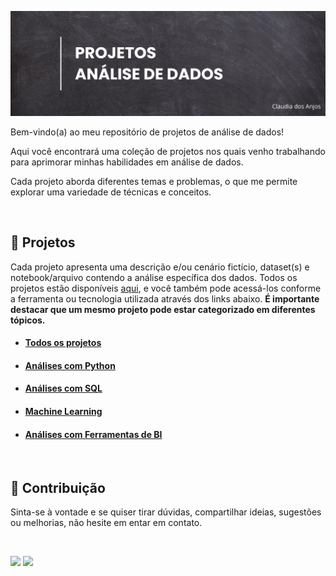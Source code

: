 ![](https://github.com/claudiaanjos/projetos-analise-dados/blob/main/images/image01.png)


Bem-vindo(a) ao meu repositório de projetos de análise de dados! 

Aqui você encontrará uma coleção de projetos nos quais venho trabalhando para aprimorar minhas habilidades em análise de dados. 

Cada projeto aborda diferentes temas e problemas, o que me permite explorar uma variedade de técnicas e conceitos.

<br>

## 📂 Projetos 

Cada projeto apresenta uma descrição e/ou cenário fictício, dataset(s) e notebook/arquivo contendo a análise específica dos dados. Todos os projetos estão disponíveis [aqui](https://github.com/claudiaanjos/projetos-analise-dados/tree/main/projetos#projetos), e você também pode acessá-los conforme a ferramenta ou tecnologia utilizada através dos links abaixo. **É importante destacar que um mesmo projeto pode estar categorizado em diferentes tópicos.**

* #### [Todos os projetos](https://github.com/claudiaanjos/projetos-analise-dados/tree/main/projetos#projetos)
* #### [Análises com Python](https://github.com/claudiaanjos/projetos-analise-dados/blob/main/projetos/projetos.md#an%C3%A1lises-com-python)
* #### [Análises com SQL](https://github.com/claudiaanjos/projetos-analise-dados/blob/main/projetos/projetos.md#an%C3%A1lises-com-sql)
* #### [Machine Learning](https://github.com/claudiaanjos/projetos-analise-dados/blob/main/projetos/projetos.md#machine-learning)
* #### [Análises com Ferramentas de BI](https://github.com/claudiaanjos/projetos-analise-dados/blob/main/projetos/projetos.md#an%C3%A1lises-com-ferramentas-de-business-intelligence-bi)

<br>

## 🤝 Contribuição 

Sinta-se à vontade e se quiser tirar dúvidas, compartilhar ideias, sugestões ou melhorias, não hesite em entar em contato.


&nbsp;

<div>
  <a href="https://www.linkedin.com/in/claudia-anjos/" target="_blank"><img src="https://img.shields.io/badge/-LinkedIn-%230077B5?style=for-the-badge&logo=linkedin&logoColor=white" target="_blank"></a>
  <a href="https://medium.com/@ndosanjosc" target="_blank"><img src="https://img.shields.io/badge/Medium-12100E?style=for-the-badge&logo=medium&logoColor=white"></a>
</div>